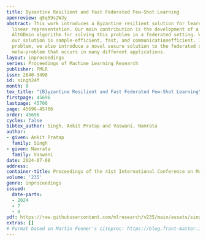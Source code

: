 ```yaml
---
title: Byzantine Resilient and Fast Federated Few-Shot Learning
openreview: q5q59s2WJy
abstract: This work introduces a Byzantine resilient solution for learning low-dimensional
  linear representation. Our main contribution is the development of a provably Byzantine-resilient
  AltGDmin algorithm for solving this problem in a federated setting. We argue that
  our solution is sample-efficient, fast, and communicationefficient. In solving this
  problem, we also introduce a novel secure solution to the federated subspace learning
  meta-problem that occurs in many different applications.
layout: inproceedings
series: Proceedings of Machine Learning Research
publisher: PMLR
issn: 2640-3498
id: singh24f
month: 0
tex_title: "{B}yzantine Resilient and Fast Federated Few-Shot Learning"
firstpage: 45696
lastpage: 45706
page: 45696-45706
order: 45696
cycles: false
bibtex_author: Singh, Ankit Pratap and Vaswani, Namrata
author:
- given: Ankit Pratap
  family: Singh
- given: Namrata
  family: Vaswani
date: 2024-07-08
address:
container-title: Proceedings of the 41st International Conference on Machine Learning
volume: '235'
genre: inproceedings
issued:
  date-parts:
  - 2024
  - 7
  - 8
pdf: https://raw.githubusercontent.com/mlresearch/v235/main/assets/singh24f/singh24f.pdf
extras: []
# Format based on Martin Fenner's citeproc: https://blog.front-matter.io/posts/citeproc-yaml-for-bibliographies/
---
```

